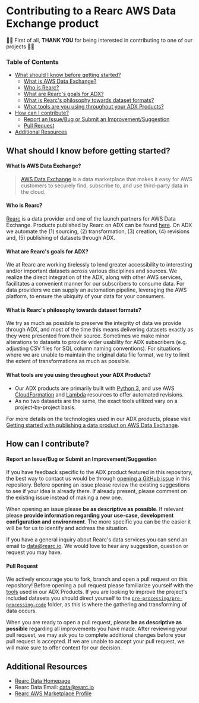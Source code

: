 # Contributing to a Rearc AWS Data Exchange product

🎉🥳 First of all, **THANK YOU** for being interested in contributing to one of our projects 🎉🥳

### Table of Contents
- [What should I know before getting started?](#what-should-i-know-before-getting-started)
  * [What is AWS Data Exchange?](#what-is-aws-data-exchange)
  * [Who is Rearc?](#who-is-rearc)
  * [What are Rearc's goals for ADX?](#what-are-rearcs-goals-for-adx)
  * [What is Rearc's philosophy towards dataset formats?](#what-is-rearcs-philosophy-towards-dataset-formats)
  * [What tools are you using throughout your ADX Products?](#what-tools-are-you-using-throughout-your-adx-products)
- [How can I contribute?](#how-can-i-contribute)
  * [Report an Issue/Bug or Submit an Improvement/Suggestion](#report-an-issuebug-or-submit-an-improvementsuggestion)
  * [Pull Request](#pull-request)
- [Additional Resources](#additional-resources)

## What should I know before getting started?

#### What Is AWS Data Exchange?
> [AWS Data Exchange](https://aws.amazon.com/data-exchange/) is a data marketplace that makes it easy for AWS customers to securely find, subscribe to, and use third-party data in the cloud.

#### Who is Rearc?
[Rearc](https://www.rearc.io) is a data provider and one of the launch partners for AWS Data Exchange. Products published by Rearc on ADX can be found [here](https://aws.amazon.com/marketplace/seller-profile?id=a8a86da2-b2d1-4fae-992d-03494e90590b). On ADX we automate the (1) sourcing, (2) transformation, (3) creation, (4) revisions and, (5) publishing of datasets through ADX.

#### What are Rearc's goals for ADX?
We at Rearc are working tirelessly to lend greater accessibility to interesting and/or important datasets across various disciplines and sources. We realize the direct integration of the ADX, along with other AWS services, facilitates a convenient manner for our subscribers to consume data. For data providers we can supply an automation pipeline, leveraging the AWS platform, to ensure the ubiquity of your data for your consumers.

#### What is Rearc's philosophy towards dataset formats?
We try as much as possible to preserve the integrity of data we provide through ADX, and most of the time this means delivering datasets exactly as they were presented from their source. Sometimes we make minor alterations to datasets to provide wider usability for ADX subscribers (e.g. adjusting CSV files for SQL column naming conventions). For situations where we are unable to maintain the original data file format, we try to limit the extent of transformations as much as possible.

#### What tools are you using throughout your ADX Products?
- Our ADX products are primarily built with [Python 3](https://www.python.org), and use AWS [CloudFormation](https://docs.aws.amazon.com/cloudformation/) and [Lambda](https://docs.aws.amazon.com/lambda/) resources to offer automated revisions.
- As no two datasets are the same, the exact tools utilized vary on a project-by-project basis.

For more details on the technologies used in our ADX products, please visit [Getting started with publishing a data product on AWS Data Exchange](https://github.com/rearc-data/publish-a-data-product-on-aws-data-exchange).

## How can I contribute?

#### Report an Issue/Bug or Submit an Improvement/Suggestion
If you have feedback specific to the ADX product featured in this repository, the best way to contact us would be through [opening a GitHub issue](https://github.com/rearc-data/mit-president-precinct-level-returns-2016/issues) in this repository. Before opening an issue please review the existing suggestions to see if your idea is already there. If already present, please comment on the existing issue instead of making a new one.

When opening an issue please **be as descriptive as possible**. If relevant please **provide information regarding your use-case, development configuration and environment**. The more specific you can be the easier it will be for us to identify and address the situation.

If you have a general inquiry about Rearc's data services you can send an email to data@rearc.io. We would love to hear any suggestion, question or request you may have. 

#### Pull Request
We actively encourage you to fork, branch and open a pull request on this repository! Before opening a pull request please familiarize yourself with the [tools](#what-tools-are-you-using-throughout-your-adx-products) used in our ADX Products. If you are looking to improve the project's included datasets you should direct yourself to the [`pre-processing/pre-processing-code`](./pre-processing/pre-processing-code) folder, as this is where the gathering and transforming of data occurs.

When you are ready to open a pull request, please **be as descriptive as possible** regarding all improvements you have made. After reviewing your pull request, we may ask you to complete additional changes before your pull request is accepted. If we are unable to accept your pull request, we will make sure to offer context for our decision.

## Additional Resources
- [Rearc Data Homepage](https://www.rearc.io/data)
- Rearc Data Email: data@rearc.io
- [Rearc AWS Marketplace Profile](https://aws.amazon.com/marketplace/seller-profile?id=a8a86da2-b2d1-4fae-992d-03494e90590b)
